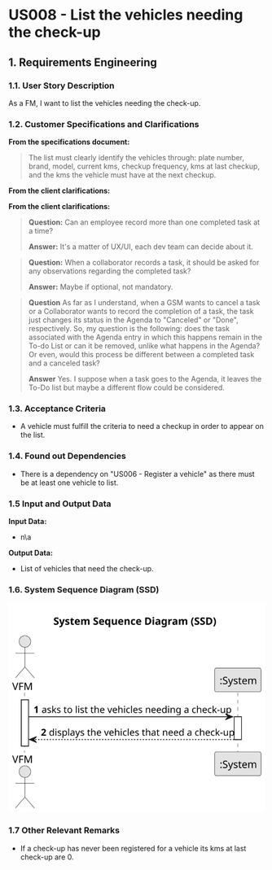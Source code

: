 # US008 - List the vehicles needing the check-up


## 1. Requirements Engineering

### 1.1. User Story Description

As a FM, I want to list the vehicles needing the check-up. 

### 1.2. Customer Specifications and Clarifications 

**From the specifications document:**

> The list must clearly identify the vehicles through: plate number, brand, model, current kms, checkup frequency, kms at last checkup, and the kms the vehicle must have at the next checkup.

**From the client clarifications:**

**From the client clarifications:**

> **Question:**
Can an employee record more than one completed task at a time?
>
> **Answer:** It's a matter of UX/UI, each dev team can decide about it.

> **Question:**
When a collaborator records a task, it should be asked for any observations regarding the completed task?
>
> **Answer:** Maybe if optional, not mandatory.

>**Question**
As far as I understand, when a GSM wants to cancel a task or a Collaborator wants to record the completion of a task, the task just changes its status in the Agenda to "Canceled" or "Done", respectively.
So, my question is the following: does the task associated with the Agenda entry in which this happens remain in the To-do List or can it be removed, unlike what happens in the Agenda? Or even, would this process be different between a completed task and a canceled task?
>
> **Answer**
Yes.
I suppose when a task goes to the Agenda, it leaves the To-Do list but maybe a different flow could be considered.


### 1.3. Acceptance Criteria

* A vehicle must fulfill the criteria to need a checkup in order to appear on the list.

### 1.4. Found out Dependencies

* There is a dependency on "US006 - Register a vehicle" as there must be at least one vehicle to list.

### 1.5 Input and Output Data

**Input Data:**

* n\a

**Output Data:**

* List of vehicles that need the check-up.

### 1.6. System Sequence Diagram (SSD)

![System Sequence Diagram - Alternative One](svg/us008-system-sequence-diagram.svg)

### 1.7 Other Relevant Remarks

* If a check-up has never been registered for a vehicle its kms at last check-up are 0. 